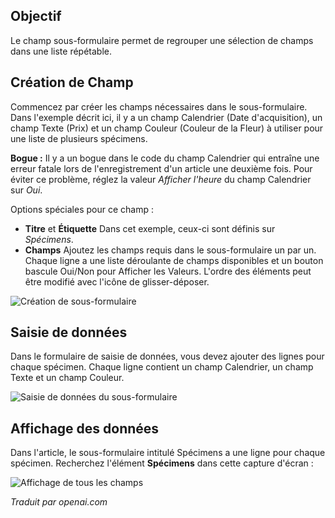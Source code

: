 <!-- Filename: jdocmanual?manual=user&heading=fields&filename=subform.md / Display title: Champ du Sous-formulaire -->

## Objectif

Le champ sous-formulaire permet de regrouper une sélection de champs dans une liste répétable.

## Création de Champ

Commencez par créer les champs nécessaires dans le sous-formulaire. Dans l'exemple décrit ici, il y a un champ Calendrier (Date d'acquisition), un champ Texte (Prix) et un champ Couleur (Couleur de la Fleur) à utiliser pour une liste de plusieurs spécimens.

**Bogue :** Il y a un bogue dans le code du champ Calendrier qui entraîne une erreur fatale lors de l'enregistrement d'un article une deuxième fois. Pour éviter ce problème, réglez la valeur *Afficher l'heure* du champ Calendrier sur *Oui*.

Options spéciales pour ce champ :

- **Titre** et **Étiquette** Dans cet exemple, ceux-ci sont définis sur *Spécimens*.
- **Champs** Ajoutez les champs requis dans le sous-formulaire un par un. Chaque ligne a une liste déroulante de champs disponibles et un bouton bascule Oui/Non pour Afficher les Valeurs. L'ordre des éléments peut être modifié avec l'icône de glisser-déposer.

![Création de sous-formulaire](../../../en/images/fields/fields-subform.png "Création de sous-formulaire")

## Saisie de données

Dans le formulaire de saisie de données, vous devez ajouter des lignes pour chaque spécimen. Chaque ligne contient un champ Calendrier, un champ Texte et un champ Couleur. 

![Saisie de données du sous-formulaire](../../../en/images/fields/fields-subform-entry.png "Saisie de données du sous-formulaire")

## Affichage des données

Dans l'article, le sous-formulaire intitulé Spécimens a une ligne pour chaque spécimen. Recherchez l'élément **Spécimens** dans cette capture d'écran :

![Affichage de tous les champs](../../../en/images/fields/fields-display.png "Affichage des champs")

*Traduit par openai.com*

